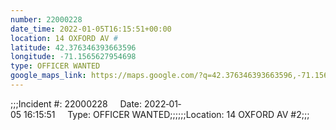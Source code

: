```yaml
---
number: 22000228
date_time: 2022-01-05T16:15:51+00:00
location: 14 OXFORD AV #
latitude: 42.376346393663596
longitude: -71.1565627954698
type: OFFICER WANTED
google_maps_link: https://maps.google.com/?q=42.376346393663596,-71.1565627954698
---
```


;;;Incident #: 22000228     Date: 2022‐01‐05 16:15:51     Type: OFFICER WANTED;;;;;;Location: 14 OXFORD AV #2;;;
